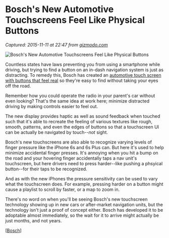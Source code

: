 # Bosch's New Automotive Touchscreens Feel Like Physical Buttons

_Captured: 2015-11-11 at 22:47 from [gizmodo.com](http://gizmodo.com/boschs-new-automotive-touchscreens-feel-like-phsyical-b-1741932247?utm_source=feedburner&utm_medium=feed&utm_campaign=Feed%3A+gizmodo%2Ffull+%28Gizmodo%29)_

![Bosch's New Automotive Touchscreens Feel Like Physical Buttons](http://i.kinja-img.com/gawker-media/image/upload/s--XTuBRrEw--/c_scale,fl_progressive,q_80,w_800/1514607119861356610.jpg)

Countless states have laws preventing you from using a smartphone while driving, but trying to find a button on an in-dash navigation system is just as distracting. To remedy this, Bosch has created an [automotive touch screen with buttons that feel real](http://www.bosch-presse.de/presseforum/details.htm?txtID=7459&tk_id=108&locale=en) so they're easy to find without taking your eyes off the road.

Remember how you could operate the radio in your parent's car without even looking? That's the same idea at work here; minimize distracted driving by making controls easier to feel out.

The new display provides haptic as well as sound feedback when touched such that it's able to recreate the feeling of various textures like rough, smooth, patterns, and even the edges of buttons so that a touchscreen UI can be actually be navigated by touch--_not_ sight.

Bosch's new touchscreens are also able to recognize varying levels of finger pressure like the iPhone 6s and 6s Plus can. But here it's used to help minimize accidental finger presses. It's annoying when you hit a bump on the road and your hovering finger accidentally taps a nav unit's touchscreen, but here drivers need to press harder--like pushing a phsyical button--for their taps to be recognized.

And as with the new iPhones the pressure sensitivity can be used to vary what the touchscreen does. For example, pressing harder on a button might cause a playlist to scroll by faster, or a map to zoom in.

There's no word on when you'll be seeing Bosch's new touchscreen technology showing up in new cars or after-market navigation units, but the technology isn't just a proof of concept either. Bosch has developed it to be adoptable almost immediately, so the wait for it to arrive might actually be just months, and not years.

[[Bosch](http://www.bosch-presse.de/presseforum/details.htm?txtID=7459&tk_id=108&locale=en)]
